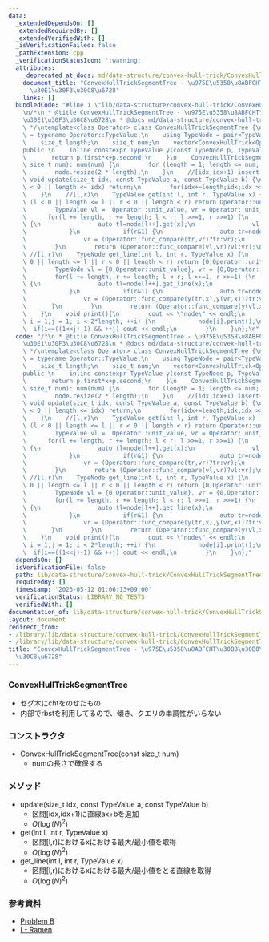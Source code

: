 ```yaml
---
data:
  _extendedDependsOn: []
  _extendedRequiredBy: []
  _extendedVerifiedWith: []
  _isVerificationFailed: false
  _pathExtension: cpp
  _verificationStatusIcon: ':warning:'
  attributes:
    _deprecated_at_docs: md/data-structure/convex-hull-trick/ConvexHullTrickSegmentTree.md
    document_title: "ConvexHullTrickSegmentTree - \u975E\u5358\u8ABFCHT\u30BB\u30B0\
      \u30E1\u30F3\u30C8\u6728"
    links: []
  bundledCode: "#line 1 \"lib/data-structure/convex-hull-trick/ConvexHullTrickSegmentTree.cpp\"\
    \n/*\n * @title ConvexHullTrickSegmentTree - \u975E\u5358\u8ABFCHT\u30BB\u30B0\
    \u30E1\u30F3\u30C8\u6728\n * @docs md/data-structure/convex-hull-trick/ConvexHullTrickSegmentTree.md\n\
    \ */\ntemplate<class Operator> class ConvexHullTrickSegmentTree {\n    using TypeValue\
    \ = typename Operator::TypeValue;\n    using TypeNode = pair<TypeValue,TypeValue>;\n\
    \    size_t length;\n    size_t num;\n    vector<ConvexHullTrick<Operator>> node;\n\
    public:\n    inline constexpr TypeValue y(const TypeNode p, TypeValue x) {\n \
    \       return p.first*x+p.second;\n    }\n    ConvexHullTrickSegmentTree(const\
    \ size_t num): num(num) {\n        for (length = 1; length <= num; length *= 2);\n\
    \        node.resize(2 * length);\n    }\n    //[idx,idx+1) insert{ax+b}\n   \
    \ void update(size_t idx, const TypeValue a, const TypeValue b) {\n        if(idx\
    \ < 0 || length <= idx) return;\n        for(idx+=length;idx;idx >>= 1) node[idx].insert(a,b);\n\
    \    }\n    //[l,r)\n    TypeValue get(int l, int r, TypeValue x) {\n        if\
    \ (l < 0 || length <= l || r < 0 || length < r) return Operator::unit_value;\n\
    \        TypeValue vl =  Operator::unit_value, vr = Operator::unit_value;\n  \
    \      for(l += length, r += length; l < r; l >>=1, r >>=1) {\n            if(l&1)\
    \ {\n                auto tl=node[l++].get(x);\n                vl = (Operator::func_compare(vl,tl)?vl:tl);\n\
    \            }\n            if(r&1) {\n                auto tr=node[--r].get(x);\n\
    \                vr = (Operator::func_compare(tr,vr)?tr:vr);\n            }\n\
    \        }\n        return (Operator::func_compare(vl,vr)?vl:vr);\n    }\n   \
    \ //[l,r)\n    TypeNode get_line(int l, int r, TypeValue x) {\n        if (l <\
    \ 0 || length <= l || r < 0 || length < r) return {0,Operator::unit_value};\n\
    \        TypeNode vl = {0,Operator::unit_value}, vr = {0,Operator::unit_value};\n\
    \        for(l += length, r += length; l < r; l >>=1, r >>=1) {\n            if(l&1)\
    \ {\n                auto tl=node[l++].get_line(x);\n                vl = (Operator::func_compare(y(vl,x),y(tl,x))?vl:tl);\n\
    \            }\n            if(r&1) {\n                auto tr=node[--r].get_line(x);\n\
    \                vr = (Operator::func_compare(y(tr,x),y(vr,x))?tr:vr);\n     \
    \       }\n        }\n        return (Operator::func_compare(y(vl,x),y(vr,x))?vl:vr);\n\
    \    }\n    void print(){\n        cout << \"node\" << endl;\n        for(int\
    \ i = 1,j = 1; i < 2*length; ++i) {\n            node[i].print();\n          \
    \  if(i==((1<<j)-1) && ++j) cout << endl;\n        }\n    }\n};\n"
  code: "/*\n * @title ConvexHullTrickSegmentTree - \u975E\u5358\u8ABFCHT\u30BB\u30B0\
    \u30E1\u30F3\u30C8\u6728\n * @docs md/data-structure/convex-hull-trick/ConvexHullTrickSegmentTree.md\n\
    \ */\ntemplate<class Operator> class ConvexHullTrickSegmentTree {\n    using TypeValue\
    \ = typename Operator::TypeValue;\n    using TypeNode = pair<TypeValue,TypeValue>;\n\
    \    size_t length;\n    size_t num;\n    vector<ConvexHullTrick<Operator>> node;\n\
    public:\n    inline constexpr TypeValue y(const TypeNode p, TypeValue x) {\n \
    \       return p.first*x+p.second;\n    }\n    ConvexHullTrickSegmentTree(const\
    \ size_t num): num(num) {\n        for (length = 1; length <= num; length *= 2);\n\
    \        node.resize(2 * length);\n    }\n    //[idx,idx+1) insert{ax+b}\n   \
    \ void update(size_t idx, const TypeValue a, const TypeValue b) {\n        if(idx\
    \ < 0 || length <= idx) return;\n        for(idx+=length;idx;idx >>= 1) node[idx].insert(a,b);\n\
    \    }\n    //[l,r)\n    TypeValue get(int l, int r, TypeValue x) {\n        if\
    \ (l < 0 || length <= l || r < 0 || length < r) return Operator::unit_value;\n\
    \        TypeValue vl =  Operator::unit_value, vr = Operator::unit_value;\n  \
    \      for(l += length, r += length; l < r; l >>=1, r >>=1) {\n            if(l&1)\
    \ {\n                auto tl=node[l++].get(x);\n                vl = (Operator::func_compare(vl,tl)?vl:tl);\n\
    \            }\n            if(r&1) {\n                auto tr=node[--r].get(x);\n\
    \                vr = (Operator::func_compare(tr,vr)?tr:vr);\n            }\n\
    \        }\n        return (Operator::func_compare(vl,vr)?vl:vr);\n    }\n   \
    \ //[l,r)\n    TypeNode get_line(int l, int r, TypeValue x) {\n        if (l <\
    \ 0 || length <= l || r < 0 || length < r) return {0,Operator::unit_value};\n\
    \        TypeNode vl = {0,Operator::unit_value}, vr = {0,Operator::unit_value};\n\
    \        for(l += length, r += length; l < r; l >>=1, r >>=1) {\n            if(l&1)\
    \ {\n                auto tl=node[l++].get_line(x);\n                vl = (Operator::func_compare(y(vl,x),y(tl,x))?vl:tl);\n\
    \            }\n            if(r&1) {\n                auto tr=node[--r].get_line(x);\n\
    \                vr = (Operator::func_compare(y(tr,x),y(vr,x))?tr:vr);\n     \
    \       }\n        }\n        return (Operator::func_compare(y(vl,x),y(vr,x))?vl:vr);\n\
    \    }\n    void print(){\n        cout << \"node\" << endl;\n        for(int\
    \ i = 1,j = 1; i < 2*length; ++i) {\n            node[i].print();\n          \
    \  if(i==((1<<j)-1) && ++j) cout << endl;\n        }\n    }\n};"
  dependsOn: []
  isVerificationFile: false
  path: lib/data-structure/convex-hull-trick/ConvexHullTrickSegmentTree.cpp
  requiredBy: []
  timestamp: '2023-05-12 01:06:13+09:00'
  verificationStatus: LIBRARY_NO_TESTS
  verifiedWith: []
documentation_of: lib/data-structure/convex-hull-trick/ConvexHullTrickSegmentTree.cpp
layout: document
redirect_from:
- /library/lib/data-structure/convex-hull-trick/ConvexHullTrickSegmentTree.cpp
- /library/lib/data-structure/convex-hull-trick/ConvexHullTrickSegmentTree.cpp.html
title: "ConvexHullTrickSegmentTree - \u975E\u5358\u8ABFCHT\u30BB\u30B0\u30E1\u30F3\
  \u30C8\u6728"
---
```

### ConvexHullTrickSegmentTree
- セグ木にchtをのせたもの
- 内部でrbstを利用してるので、傾き、クエリの単調性がいらない

### コンストラクタ
- ConvexHullTrickSegmentTree(const size_t num)
  - numの長さで確保する

### メソッド
- update(size_t idx, const TypeValue a, const TypeValue b)
  - 区間[idx,idx+1)に直線ax+bを追加
  - $O(\log(N)^2)$
- get(int l, int r, TypeValue x)
  - 区間[l,r)におけるxにおける最大/最小値を取得
  - $O(\log(N)^2)$
- get_line(int l, int r, TypeValue x)
  - 区間[l,r)におけるxにおける最大/最小値をとる直線を取得
  - $O(\log(N)^2)$


### 参考資料
- [Problem B](https://onlinejudge.u-aizu.ac.jp/beta/room.html#ACPC2020Day2/problems/B)
- [I - Ramen](https://atcoder.jp/contests/wupc2019/tasks/wupc2019_i)
